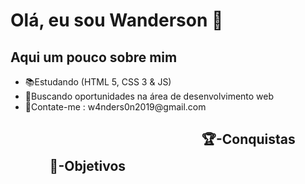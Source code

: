 # Olá, eu sou Wanderson 👋
<h2>Aqui um pouco sobre mim</h2>
<ul>
  <li>📚Estudando (HTML 5, CSS 3 & JS)</li>
  <li>👔Buscando oportunidades na área de desenvolvimento web</li>
  <li>🔔Contate-me : w4nders0n2019@gmail.com</li>
<ul>
<section style="width:50%; padding:15px; float:left;">
  <h1>🎯-Objetivos<h1>
</section>
<section>
  <h1>🏆-Conquistas</h1>
</section>
